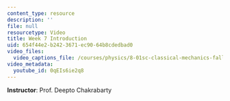 ```yaml
---
content_type: resource
description: ''
file: null
resourcetype: Video
title: Week 7 Introduction
uid: 654f44e2-b242-3671-ec90-64b8cdedbad0
video_files:
  video_captions_file: /courses/physics/8-01sc-classical-mechanics-fall-2016/week-7-kinetic-energy-and-work/week-7-introduction/week-7-introduction/0qEIs6ie2q8.vtt
video_metadata:
  youtube_id: 0qEIs6ie2q8
---
```


**Instructor**: Prof. Deepto Chakrabarty